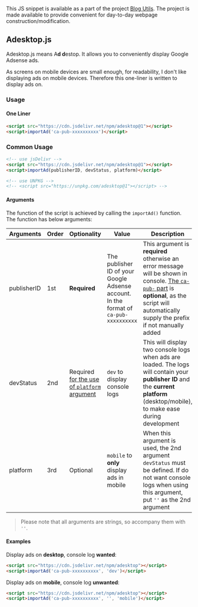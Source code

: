This JS snippet is available as a part of the project [Blog Utils](https://github.com/hifocus/BlogUltils). The project is made available to provide convenient for day-to-day webpage construction/modification.

## Adesktop.js

Adesktop.js means A**d d**estop. It allows you to conveniently display Google Adsense ads.

As screens on mobile devices are small enough, for readability, I don't like displaying ads on mobile devices. Therefore this one-liner is written to display ads on.

### Usage

#### One Liner

```html
<script src="https://cdn.jsdelivr.net/npm/adesktop@1"></script>
<script>importAd('ca-pub-xxxxxxxxxx')</script>
```

### Common Usage

```html
<!-- use jsDelivr -->
<script src="https://cdn.jsdelivr.net/npm/adesktop@1"></script>
<script>importAd(publisherID, devStatus, platform)</script>

<!-- use UNPKG -->
<!-- <script src="https://unpkg.com/adesktop@1"></script> -->
```
#### Arguments

The function of the script is achieved by calling the `importAd()` function. The function has below arguments:

| Arguments   | Order | Optionality                                        | Value                                                        | Description                                                  |
| ----------- | ----- | -------------------------------------------------- | ------------------------------------------------------------ | ------------------------------------------------------------ |
| publisherID | 1st   | **Required**                                       | The publisher ID of your Google Adsense account. In the format of `ca-pub-xxxxxxxxxx` | This argument is **required** otherwise an error message will be shown in console. <u>The `ca-pub-` part</u> is **optional**, as the script will automatically supply the prefix if not manually added |
| devStatus   | 2nd   | Required <u>for the use of `platform` argument</u> | `dev` to display console logs                                | This will display two console logs when ads are loaded. The logs will contain your **publisher ID** and the **current platform** (desktop/mobile), to make ease during development |
| platform    | 3rd   | Optional                                           | `mobile` to **only** display ads in mobile                   | When this argument is used, the 2nd argument `devStatus` must be defined. If do not want console logs when using this argument, put `''` as the 2nd argument |

> Please note that all arguments are strings, so accompany them with `''`.

#### Examples

Display ads on **desktop**, console log **wanted**:

```html
<script src="https://cdn.jsdelivr.net/npm/adesktop"></script>
<script>importAd('ca-pub-xxxxxxxxxx', 'dev')</script>
```

Display ads on **mobile**, console log **unwanted**:

```html
<script src="https://cdn.jsdelivr.net/npm/adesktop"></script>
<script>importAd('ca-pub-xxxxxxxxxx', '', 'mobile')</script>
```